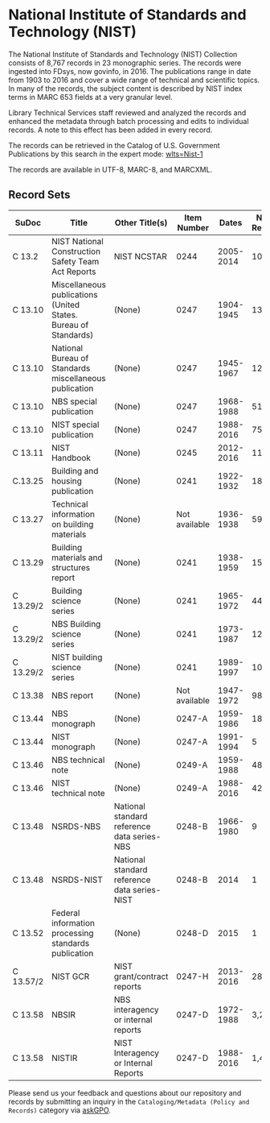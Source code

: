 # National Institute of Standards and Technology (NIST)

The National Institute of Standards and Technology (NIST) Collection consists of 8,767 records in 23 monographic series. The records were ingested into FDsys, now govinfo, in 2016. The publications range in date from 1903 to 2016 and cover a wide range of technical and scientific topics. In many of the records, the subject content is described by NIST index terms in MARC 653 fields at a very granular level.

Library Technical Services staff reviewed and analyzed the records and enhanced the metadata through batch processing and edits to individual records. A note to this effect has been added in every record.

The records can be retrieved in the Catalog of U.S. Government Publications by this search in the expert mode: [wlts=Nist-1](https://catalog.gpo.gov/F/?func=find-c&ccl_term=wlts%3Dnist-1&x=0&y=0)

The records are available in UTF-8, MARC-8, and MARCXML.

## Record Sets

|  **SuDoc**  |  **Title**  |  **Other Title(s)**  |  **Item Number**  |  **Dates**  | **No. of Records**
|--|--|--|--|--|--|
| C 13.2 | NIST National Construction Safety Team Act Reports | NIST NCSTAR | 0244 | 2005-2014 | 10
| C 13.10 | Miscellaneous publications (United States. Bureau of Standards) | (None) | 0247 | 1904-1945 | 139
| C 13.10 | National Bureau of Standards miscellaneous publication | (None) | 0247 | 1945-1967 | 126
| C 13.10 | NBS special publication | (None) | 0247 | 1968-1988 | 519
| C 13.10 | NIST special publication | (None) | 0247 | 1988-2016 | 753
| C 13.11 | NIST Handbook | (None) | 0245 | 2012-2016 | 11
| C.13.25 | Building and housing publication | (None) | 0241 | 1922-1932 | 18
| C 13.27 | Technical information on building materials | (None) | Not available | 1936-1938 | 59
| C 13.29 | Building materials and structures report | (None) | 0241 | 1938-1959 | 151
| C 13.29/2 | Building science series | (None) | 0241 | 1965-1972 | 44
| C 13.29/2 | NBS Building science series | (None) | 0241 | 1973-1987 | 122
| C 13.29/2 | NIST building science series | (None) | 0241 | 1989-1997 | 10
| C 13.38 | NBS report | (None) | Not available | 1947-1972 | 983
| C 13.44 | NBS monograph | (None) | 0247-A | 1959-1986 | 183
| C 13.44 | NIST monograph | (None) | 0247-A | 1991-1994 | 5
| C 13.46 | NBS technical note | (None) | 0249-A | 1959-1988 | 481
| C 13.46 | NIST technical note | (None) | 0249-A | 1988-2016 | 424
| C 13.48 | NSRDS-NBS | National standard reference data series-NBS | 0248-B | 1966-1980 | 9
| C 13.48 | NSRDS-NIST | National standard reference data series-NIST | 0248-B | 2014 | 1
| C 13.52 | Federal information processing standards publication | (None) | 0248-D | 2015 | 1
| C 13.57/2 | NIST GCR | NIST grant/contract reports | 0247-H | 2013-2016 | 28
| C 13.58 | NBSIR | NBS interagency or internal reports | 0247-D | 1972-1988 | 3,243
| C 13.58 | NISTIR | NIST Interagency or Internal Reports | 0247-D | 1988-2016 | 1,447

Please send us your feedback and questions about our repository and records by submitting an inquiry in the `Cataloging/Metadata (Policy and Records)` category via [askGPO](https://ask.gpo.gov/s/).
